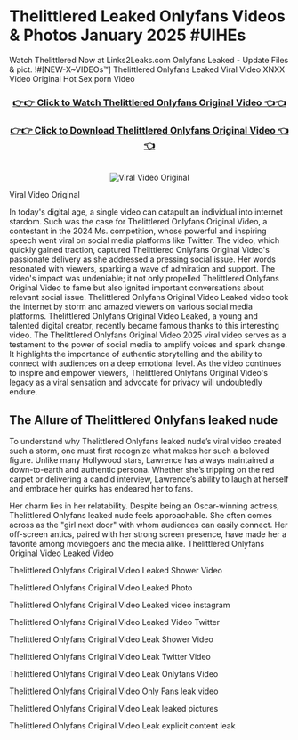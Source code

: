 # Thelittlered Leaked Onlyfans Videos & Photos January 2025 #UIHEs

Watch Thelittlered Now at Links2Leaks.com Onlyfans Leaked - Update Files & pict. !#[NEW-X~VIDEOs™] Thelittlered Onlyfans Leaked Viral Video XNXX Video Original Hot Sex porn Video
<br>
<div align="center">
<h3><a href="https://links2leaks.com/thelittlered" rel="nofollow">👉👉 Click to Watch Thelittlered Onlyfans Original Video 👈👈</a></h3>
<h3><a href="https://links2leaks.com/thelittlered" rel="nofollow">👉👉 Click to Download Thelittlered Onlyfans Original Video 👈👈</a></h3>
<br>
<a href="https://links2leaks.com/thelittlered" rel="nofollow"><img src="https://i.ibb.co/Gkj2r4b/banner.png" alt="Viral Video Original" style="max-width: 100%; display: inline-block;" data-target="animated-image.originalImage"></a>
</div>

Viral Video Original

In today's digital age, a single video can catapult an individual into internet stardom. Such was the case for Thelittlered Onlyfans Original Video, a contestant in the 2024 Ms. competition, whose powerful and inspiring speech went viral on social media platforms like Twitter.
The video, which quickly gained traction, captured Thelittlered Onlyfans Original Video's passionate delivery as she addressed a pressing social issue. Her words resonated with viewers, sparking a wave of admiration and support. The video's impact was undeniable; it not only propelled Thelittlered Onlyfans Original Video to fame but also ignited important conversations about relevant social issue.
Thelittlered Onlyfans Original Video Leaked video took the internet by storm and amazed viewers on various social media platforms. Thelittlered Onlyfans Original Video Leaked, a young and talented digital creator, recently became famous thanks to this interesting video.
The Thelittlered Onlyfans Original Video 2025 viral video serves as a testament to the power of social media to amplify voices and spark change. It highlights the importance of authentic storytelling and the ability to connect with audiences on a deep emotional level. As the video continues to inspire and empower viewers, Thelittlered Onlyfans Original Video's legacy as a viral sensation and advocate for privacy will undoubtedly endure.

<h2>The Allure of Thelittlered Onlyfans leaked nude</h2>


To understand why Thelittlered Onlyfans leaked nude’s viral video created such a storm, one must first recognize what makes her such a beloved figure. Unlike many Hollywood stars, Lawrence has always maintained a down-to-earth and authentic persona. Whether she’s tripping on the red carpet or delivering a candid interview, Lawrence’s ability to laugh at herself and embrace her quirks has endeared her to fans.

Her charm lies in her relatability. Despite being an Oscar-winning actress, Thelittlered Onlyfans leaked nude feels approachable. She often comes across as the "girl next door" with whom audiences can easily connect. Her off-screen antics, paired with her strong screen presence, have made her a favorite among moviegoers and the media alike.
Thelittlered Onlyfans Original Video Leaked Video

Thelittlered Onlyfans Original Video Leaked Shower Video

Thelittlered Onlyfans Original Video Leaked Photo

Thelittlered Onlyfans Original Video Leaked video instagram

Thelittlered Onlyfans Original Video Leaked Video Twitter

Thelittlered Onlyfans Original Video Leak Shower Video

Thelittlered Onlyfans Original Video Leak Twitter Video

Thelittlered Onlyfans Original Video Leak Onlyfans Video

Thelittlered Onlyfans Original Video Only Fans leak video

Thelittlered Onlyfans Original Video Leak leaked pictures

Thelittlered Onlyfans Original Video Leak explicit content leak